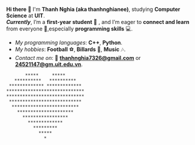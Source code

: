 **Hi there** 👋
I'm **Thanh Nghia (aka thanhnghianee)**, studying **Computer Science** at **UIT**.  
***Currently***, I’m a **first-year student** 📖 , and I’m eager to **connect and learn** from everyone 🤝,especially **programming skills** 💻.
- _My programming languages_: **C++**, **Python**.
- _My hobbies_: **Football** ⚽, **Billards** 🎱, **Music** 🎶.
- _Contact me on_: 📧 **thanhnghia7326@gmail.com** or **24521147@gm.uit.edu.vn**.
```
       *****     *****
   **********   **********
 ************* *************
*****************************
*****************************
 ***************************
  *************************
    *********************
      *****************
        *************
          *********
            *****
              *
```
